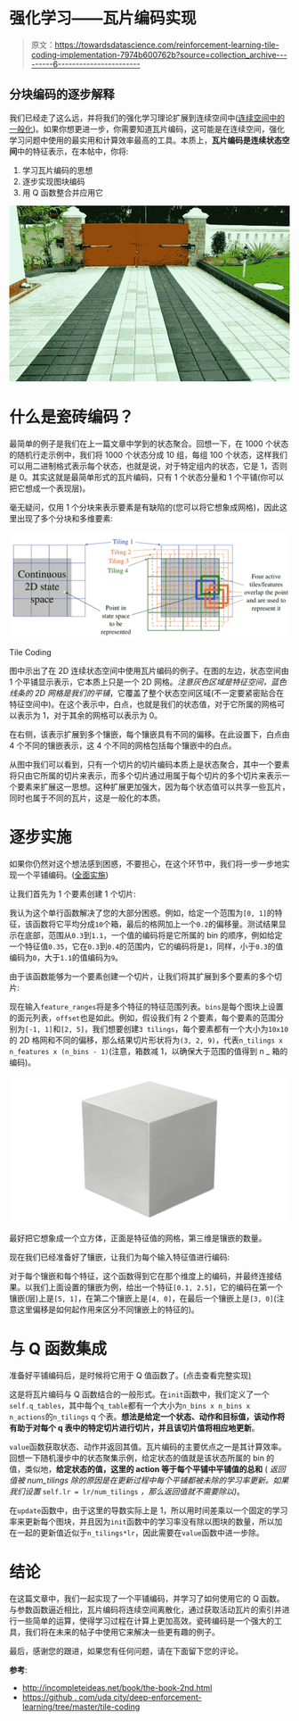 # 强化学习——瓦片编码实现

> 原文：<https://towardsdatascience.com/reinforcement-learning-tile-coding-implementation-7974b600762b?source=collection_archive---------6----------------------->

## 分块编码的逐步解释

我们已经走了这么远，并将我们的强化学习理论扩展到连续空间中([连续空间中的一般化](/reinforcement-learning-generalisation-in-continuous-state-space-df943b04ebfa))。如果你想更进一步，你需要知道瓦片编码，这可能是在连续空间，强化学习问题中使用的最实用和计算效率最高的工具。本质上，**瓦片编码是连续状态空间**中的特征表示，在本帖中，你将:

1.  学习瓦片编码的思想
2.  逐步实现图块编码
3.  用 Q 函数整合并应用它

![](img/4a100951be37fe02cb6ee2bde52e2a70.png)

# 什么是瓷砖编码？

最简单的例子是我们在上一篇文章中学到的状态聚合。回想一下，在 1000 个状态的随机行走示例中，我们将 1000 个状态分成 10 组，每组 100 个状态，这样我们可以用二进制格式表示每个状态，也就是说，对于特定组内的状态，它是 1，否则是 0。其实这就是最简单形式的瓦片编码，只有 1 个状态分量和 1 个平铺(你可以把它想成一个表现层)。

毫无疑问，仅用 1 个分块来表示要素是有缺陷的(您可以将它想象成网格)，因此这里出现了多个分块和多维要素:

![](img/e390da0c45fbf20f5f2640836dfa414f.png)

Tile Coding

图中示出了在 2D 连续状态空间中使用瓦片编码的例子。在图的左边，状态空间由 1 个平铺显示表示，它本质上只是一个 2D 网格。*注意灰色区域是特征空间，蓝色线条的 2D 网格是我们的平铺*，它覆盖了整个状态空间区域(不一定要紧密贴合在特征空间中)。在这个表示中，白点，也就是我们的状态值，对于它所属的网格可以表示为 1，对于其余的网格可以表示为 0。

在右侧，该表示扩展到多个镶嵌，每个镶嵌具有不同的偏移。在此设置下，白点由 4 个不同的镶嵌表示，这 4 个不同的网格包括每个镶嵌中的白点。

从图中我们可以看到，只有一个切片的切片编码本质上是状态聚合，其中一个要素将只由它所属的切片来表示，而多个切片通过用属于每个切片的多个切片来表示一个要素来扩展这一思想。这种扩展更加强大，因为每个状态值可以共享一些瓦片，同时也属于不同的瓦片，这是一般化的本质。

# 逐步实施

如果你仍然对这个想法感到困惑，不要担心，在这个环节中，我们将一步一步地实现一个平铺编码。([全面实施](https://github.com/MJeremy2017/Reinforcement-Learning-Implementation/blob/master/TileCoding/tile_coding.py))

让我们首先为 1 个要素创建 1 个切片:

我认为这个单行函数解决了您的大部分困惑。例如，给定一个范围为`[0, 1]`的特征，该函数将它平均分成`10`个箱，最后的格网加上一个`0.2`的偏移量。测试结果显示在底部，范围从`0.3`到`1.1`，一个值的编码将是它所属的 bin 的顺序，例如给定一个特征值`0.35`，它在`0.3`到`0.4`的范围内，它的编码将是`1`，同样，小于`0.3`的值编码为`0`，大于`1.1`的值编码为`9`。

由于该函数能够为一个要素创建一个切片，让我们将其扩展到多个要素的多个切片:

现在输入`feature_ranges`将是多个特征的特征范围列表。`bins`是每个图块上设置的面元列表，`offset`也是如此。例如，假设我们有 2 个要素，每个要素的范围分别为`[-1, 1]`和`[2, 5]`，我们想要创建`3 tilings`，每个要素都有一个大小为`10x10`的 2D 格网和不同的偏移，那么结果切片形状将为`(3, 2, 9)`，代表`n_tilings x n_features x (n_bins - 1)`(注意，箱数减 1，以确保大于范围的值得到 n _ 箱的编码)。

![](img/213ac1123d869c234fe29a5ed81e1630.png)

最好把它想象成一个立方体，正面是特征值的网格，第三维是镶嵌的数量。

现在我们已经准备好了镶嵌，让我们为每个输入特征值进行编码:

对于每个镶嵌和每个特征，这个函数得到它在那个维度上的编码，并最终连接结果。以我们上面设置的镶嵌为例，给出一个特征`[0.1, 2.5]`，它的编码在第一个镶嵌(层)上是`[5, 1]`，在第二个镶嵌上是`[4, 0]`，在最后一个镶嵌上是`[3, 0]`(注意这里偏移是如何起作用来区分不同镶嵌上的特征的)。

# 与 Q 函数集成

准备好平铺编码后，是时候将它用于 Q 值函数了。(点击查看完整实现[)](https://github.com/MJeremy2017/Reinforcement-Learning-Implementation/blob/master/TileCoding/tile_coding.py)

这是将瓦片编码与 Q 函数结合的一般形式。在`init`函数中，我们定义了一个`self.q_tables`，其中每个`q_table`都有一个大小为`n_bins x n_bins x n_actions`的`n_tilings` q 个表。**想法是给定一个状态、动作和目标值，该动作将有助于对每个 q 表中的特定切片进行切片，并且该切片值将相应地更新**。

`value`函数获取状态、动作并返回其值。瓦片编码的主要优点之一是其计算效率。回想一下随机漫步中的状态聚集示例，给定状态的值就是该状态所属的 bin 的值，类似地，**给定状态的值，这里的 action 等于每个平铺中平铺值的总和** ( *返回值被 num_tilings 除的原因是在更新过程中每个平铺都被未除的学习率更新。如果我们设置* `self.lr = lr/num_tilings` *，那么返回值就不需要除以)*。

在`update`函数中，由于这里的导数实际上是 1，所以用时间差乘以一个固定的学习率来更新每个图块，并且因为`init`函数中的学习率没有除以图块的数量，所以加在一起的更新值近似于`n_tilings*lr`，因此需要在`value`函数中进一步除。

# 结论

在这篇文章中，我们一起实现了一个平铺编码，并学习了如何使用它的 Q 函数。与参数函数逼近相比，瓦片编码将连续空间离散化，通过获取活动瓦片的索引并进行一些简单的运算，使得学习过程在计算上更加高效。瓷砖编码是一个强大的工具，我们将在未来的帖子中使用它来解决一些更有趣的例子。

最后，感谢您的跟进，如果您有任何问题，请在下面留下您的评论。

**参考**:

*   http://incompleteideas.net/book/the-book-2nd.html
*   [https://github . com/uda city/deep-enforcement-learning/tree/master/tile-coding](https://github.com/udacity/deep-reinforcement-learning/tree/master/tile-coding)